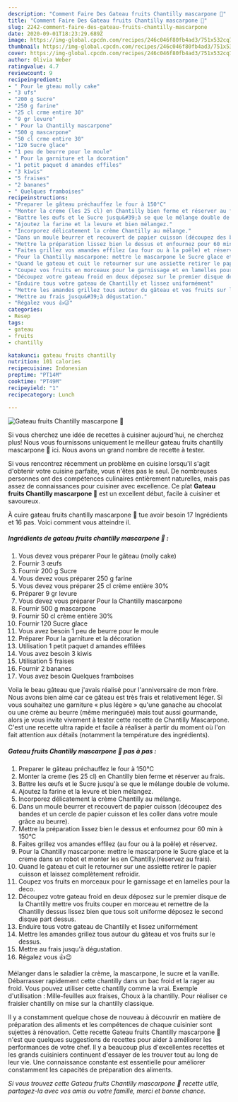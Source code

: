 ```yaml
---
description: "Comment Faire Des Gateau fruits Chantilly mascarpone 🥰"
title: "Comment Faire Des Gateau fruits Chantilly mascarpone 🥰"
slug: 2242-comment-faire-des-gateau-fruits-chantilly-mascarpone
date: 2020-09-01T18:23:29.689Z
image: https://img-global.cpcdn.com/recipes/246c046f80fb4ad3/751x532cq70/gateau-fruits-chantilly-mascarpone-🥰-photo-principale-de-la-recette.jpg
thumbnail: https://img-global.cpcdn.com/recipes/246c046f80fb4ad3/751x532cq70/gateau-fruits-chantilly-mascarpone-🥰-photo-principale-de-la-recette.jpg
cover: https://img-global.cpcdn.com/recipes/246c046f80fb4ad3/751x532cq70/gateau-fruits-chantilly-mascarpone-🥰-photo-principale-de-la-recette.jpg
author: Olivia Weber
ratingvalue: 4.7
reviewcount: 9
recipeingredient:
- " Pour le gteau molly cake"
- "3 ufs"
- "200 g Sucre"
- "250 g farine"
- "25 cl crme entire 30"
- "9 gr levure"
- " Pour la Chantilly mascarpone"
- "500 g mascarpone"
- "50 cl crme entire 30"
- "120 Sucre glace"
- "1 peu de beurre pour le moule"
- " Pour la garniture et la dcoration"
- "1 petit paquet d amandes effiles"
- "3 kiwis"
- "5 fraises"
- "2 bananes"
- " Quelques framboises"
recipeinstructions:
- "Preparer le gâteau préchauffez le four à 150°C"
- "Monter la creme (les 25 cl) en Chantilly bien ferme et réserver au frais."
- "Battre les œufs et le Sucre jusqu&#39;à se que le mélange double de volume."
- "Ajoutez la farine et la levure et bien mélangez."
- "Incorporez délicatement la crème Chantilly au mélange."
- "Dans un moule beurrer et recouvert de papier cuisson (découpez des bandes et un cercle de papier cuisson et les coller dans votre moule grâce au beurre)."
- "Mettre la préparation lissez bien le dessus et enfournez pour 60 min à 150°C"
- "Faites grillez vos amandes effilez (au four ou à la poêle) et réservez."
- "Pour la Chantilly mascarpone: mettre le mascarpone le Sucre glace et la creme dans un robot et monter les en Chantilly.(réservez au frais)."
- "Quand le gateau et cuit le retourner sur une assiette retirer le papier cuisson et laissez complètement refroidir."
- "Coupez vos fruits en morceaux pour le garnissage et en lamelles pour la deco."
- "Découpez votre gateau froid en deux déposez sur le premier disque de la Chantilly mettre vos fruits couper en morceau et remettre de la Chantilly dessus lissez bien que tous soit uniforme déposez le second disque part dessus."
- "Enduire tous votre gateau de Chantilly et lissez uniformément"
- "Mettre les amandes grillez tous autour du gâteau et vos fruits sur le dessus."
- "Mettre au frais jusqu&#39;à dégustation."
- "Régalez vous 👍😉"
categories:
- Resep
tags:
- gateau
- fruits
- chantilly

katakunci: gateau fruits chantilly 
nutrition: 101 calories
recipecuisine: Indonesian
preptime: "PT14M"
cooktime: "PT49M"
recipeyield: "1"
recipecategory: Lunch

---
```



![Gateau fruits Chantilly mascarpone 🥰](https://img-global.cpcdn.com/recipes/246c046f80fb4ad3/751x532cq70/gateau-fruits-chantilly-mascarpone-🥰-photo-principale-de-la-recette.jpg)

Si vous cherchez une idée de recettes à cuisiner aujourd'hui, ne cherchez plus! Nous vous fournissons uniquement le meilleur gateau fruits chantilly mascarpone 🥰 ici. Nous avons un grand nombre de recette à tester.

Si vous rencontrez récemment un problème en cuisine lorsqu'il s'agit d'obtenir votre cuisine parfaite, vous n'êtes pas le seul. De nombreuses personnes ont des compétences culinaires entièrement naturelles, mais pas assez de connaissances pour cuisiner avec excellence. Ce plat <strong> Gateau fruits Chantilly mascarpone 🥰 </strong> est un excellent début, facile à cuisiner et savoureux.

<!--inarticleads1-->

À cuire gateau fruits chantilly mascarpone 🥰 tue avoir besoin 17 Ingrédients et 16 pas. Voici comment vous atteindre il.

##### Ingrédients de gateau fruits chantilly mascarpone 🥰 :

1. Vous devez vous préparer  Pour le gâteau (molly cake)
1. Fournir 3 œufs
1. Fournir 200 g Sucre
1. Vous devez vous préparer 250 g farine
1. Vous devez vous préparer 25 cl crème entière 30%
1. Préparer 9 gr levure
1. Vous devez vous préparer  Pour la Chantilly mascarpone
1. Fournir 500 g mascarpone
1. Fournir 50 cl crème entière 30%
1. Fournir 120 Sucre glace
1. Vous avez besoin 1 peu de beurre pour le moule
1. Préparer  Pour la garniture et la décoration
1. Utilisation 1 petit paquet d amandes effilées
1. Vous avez besoin 3 kiwis
1. Utilisation 5 fraises
1. Fournir 2 bananes
1. Vous avez besoin  Quelques framboises


Voila le beau gâteau que j&#39;avais réalisé pour l&#39;anniversaire de mon frère. Nous avons bien aimé car ce gâteau est très frais et relativement léger. Si vous souhaitez une garniture « plus légère » qu&#39;une ganache au chocolat ou une crème au beurre (même meringuée) mais tout aussi gourmande, alors je vous invite vivement à tester cette recette de Chantilly Mascarpone. C&#39;est une recette ultra rapide et facile à réaliser à partir du moment où l&#39;on fait attention aux détails (notamment la température des ingrédients). 

<!--inarticleads2-->

##### Gateau fruits Chantilly mascarpone 🥰 pas à pas :

1. Preparer le gâteau préchauffez le four à 150°C
1. Monter la creme (les 25 cl) en Chantilly bien ferme et réserver au frais.
1. Battre les œufs et le Sucre jusqu&#39;à se que le mélange double de volume.
1. Ajoutez la farine et la levure et bien mélangez.
1. Incorporez délicatement la crème Chantilly au mélange.
1. Dans un moule beurrer et recouvert de papier cuisson (découpez des bandes et un cercle de papier cuisson et les coller dans votre moule grâce au beurre).
1. Mettre la préparation lissez bien le dessus et enfournez pour 60 min à 150°C
1. Faites grillez vos amandes effilez (au four ou à la poêle) et réservez.
1. Pour la Chantilly mascarpone: mettre le mascarpone le Sucre glace et la creme dans un robot et monter les en Chantilly.(réservez au frais).
1. Quand le gateau et cuit le retourner sur une assiette retirer le papier cuisson et laissez complètement refroidir.
1. Coupez vos fruits en morceaux pour le garnissage et en lamelles pour la deco.
1. Découpez votre gateau froid en deux déposez sur le premier disque de la Chantilly mettre vos fruits couper en morceau et remettre de la Chantilly dessus lissez bien que tous soit uniforme déposez le second disque part dessus.
1. Enduire tous votre gateau de Chantilly et lissez uniformément
1. Mettre les amandes grillez tous autour du gâteau et vos fruits sur le dessus.
1. Mettre au frais jusqu&#39;à dégustation.
1. Régalez vous 👍😉


Mélanger dans le saladier la crème, la mascarpone, le sucre et la vanille. Débarrasser rapidement cette chantilly dans un bac froid et la rager au froid. Vous pouvez utiliser cette chantilly comme la vrai. Exemple d&#39;utilisation : Mille-feuilles aux fraises, Choux à la chantilly. Pour réaliser ce fraisier chantilly on mise sur la chantilly classique. 

<!--inarticleads1-->

<p>
Il y a constamment quelque chose de nouveau à découvrir en matière de préparation des aliments et les compétences de chaque cuisinier sont sujettes à rénovation. Cette recette Gateau fruits Chantilly mascarpone 🥰 n'est que quelques suggestions de recettes pour aider à améliorer les performances de votre chef. Il y a beaucoup plus d'excellentes recettes et les grands cuisiniers continuent d'essayer de les trouver tout au long de leur vie. Une connaissance constante est essentielle pour améliorer constamment les capacités de préparation des aliments.
</p>

<p>
<i>Si vous trouvez cette Gateau fruits Chantilly mascarpone 🥰 recette utile, partagez-la avec vos amis ou votre famille, merci et bonne chance.</i>
</p>
